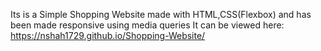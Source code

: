 Its is a Simple Shopping Website made with HTML,CSS(Flexbox) and has been made responsive using media queries
It can be viewed here: https://nshah1729.github.io/Shopping-Website/